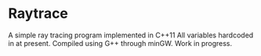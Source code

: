 # Raytrace
 A simple ray tracing program implemented in C++11
All variables hardcoded in at present. Compiled using G++ through minGW. Work in progress.
